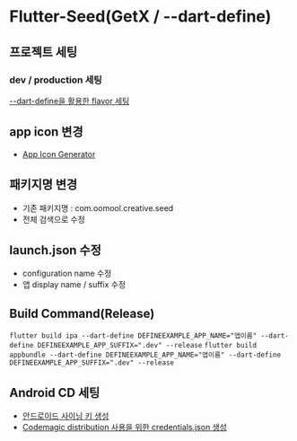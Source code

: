 # Flutter-Seed(GetX / --dart-define)

## 프로젝트 세팅
### dev / production 세팅
[--dart-define을 활용한 flavor 세팅](https://itnext.io/flutter-1-17-no-more-flavors-no-more-ios-schemas-command-argument-that-solves-everything-8b145ed4285d)

## app icon 변경
 - [App Icon Generator](https://appicon.co)

## 패키지명 변경
 - 기존 패키지명 : com.oomool.creative.seed 
 - 전체 검색으로 수정

## launch.json 수정
 - configuration name 수정
 - 앱 display name / suffix 수정

## Build Command(Release)
`flutter build ipa --dart-define DEFINEEXAMPLE_APP_NAME="앱이름" --dart-define DEFINEEXAMPLE_APP_SUFFIX=".dev" --release`
`flutter build appbundle --dart-define DEFINEEXAMPLE_APP_NAME="앱이름" --dart-define DEFINEEXAMPLE_APP_SUFFIX=".dev" --release`

## Android CD 세팅
 - [안드로이드 사이닝 키 생성](https://flutter.dev/docs/deployment/android)
 - [Codemagic distribution 사용을 위한 credentials.json 생성](https://docs.revenuecat.com/docs/creating-play-service-credentials)
